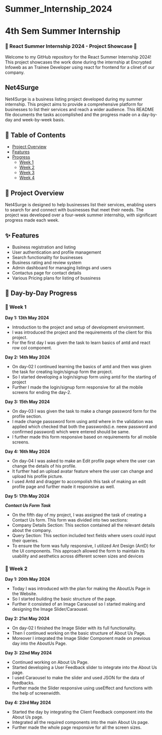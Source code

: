 # Summer_Internship_2024

# 4th Sem Summer Internship
### 🌟 React Summer Internship 2024 - Project Showcase 🌟
Welcome to my GitHub repository for the React Summer Internship 2024! This project showcases the work done during the internship at Encrypted Infoweb as an Trainee Developer using react for frontend for a clinet of our company.

## Net4Surge

Net4Surge is a business listing project developed during my summer internship. This project aims to provide a comprehensive platform for businesses to list their services and reach a wider audience. This README file documents the tasks accomplished and the progress made on a day-by-day and week-by-week basis.

## 📑 Table of Contents

- [Project Overview](#project-overview)
- [Features](#features)
- [Progress](#progress)
  - [Week 1](#week-1)
  - [Week 2](#week-2)
  - [Week 3](#week-3)
  - [Week 4](#week-4)

## 📖 Project Overview

Net4Surge is designed to help businesses list their services, enabling users to search for and connect with businesses that meet their needs. The project was developed over a four-week summer internship, with significant progress made each week.

## ✨ Features

- Business registration and listing
- User authentication and profile management
- Search functionality for businesses
- Business rating and review system
- Admin dashboard for managing listings and users
- Contactus page for contact details
- Various Pricing plans for listing of bussiness

## 📝 Day-by-Day Progress

### 📅 Week 1

**Day 1: 13th May 2024**
- Introduction to the project and setup of development environment.
- I was introduced the project and the requirements of the client for this project.
- For the first day I was given the task to learn basics of antd and react row col component.

**Day 2: 14th May 2024**
- On day-02 I continued learning the basics of antd and then was given the task for creating login/signup  form the project.
- So I started developing a login/signup form using antd for the starting of project
- Further I made the login/signup form responsive for all the mobile screens for ending the day-2.

**Day 3: 15th May 2024**
- On day-03 I was given the task to make a change password form for the profile section.
- I made change passsword form using antd where in the validation was applied which checked that both the passwords(i.e. neew password and confirmed password) which were entered should be same.
- I further made this form responsive based on requirements for all mobile screens.

**Day 4: 16th May 2024**
- On day-04 I was asked to make an Edit profile page where the user can change the details of his profile.
- It further had an upload avatar feature where the user can change and upload his profile picture.
- I used Antd and dragger to accompolish this task of making an edit profile page and further made it responsive as well.

**Day 5: 17th May 2024**

***Contact Us Form Task***
- On the fifth day of my project, I was assigned the task of creating a Contact Us form. This form was divided into two sections:
- Company Details Section: This section contained all the relevant details about the company.
- Query Section: This section included text fields where users could input their queries.
- To ensure the form was fully responsive, I utilized Ant Design (AntD) for the UI components. This approach allowed the form to maintain its usability and aesthetics across different screen sizes and devices

### 📅 Week 2

**Day 1: 20th May 2024**
- Today I was introduced with the plan for making the AboutUs Page in the Website.
- So I started building the basic structure of the page.
- Further it consisted of an Image Caraousel so I started making and designing the Image Slider/Caraousel.

**Day 2: 21st May 2024**
- On day-02 I finished the Image Slider with its full functionality.
- Then I continued working on the basic structure of About Us Page.
- Moreover I integrated the Image Slider Component made on previous day into the AboutUs Page.

**Day 3: 22nd May 2024**
- Continued working on About Us Page.
- Started developing a User Feedback slider to integrate into the About Us page.
- I used Caraousel to make the slider and used JSON for the data of feedbacks.
- Further made the Slider responsive using useEffect and functions with the help of screenwidth.

**Day 4: 23rd May 2024**
- Started the day by integrating the Client Feedback component into the About Us page.
- Integrated all the required components into the main About Us page.
- Further made the whole page responsive for all the screen sizes.


